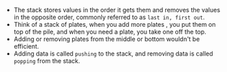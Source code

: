 - The stack stores values in the order it gets them and removes the values in the opposite order, commonly referred to as `last in, first out`.
- Think of a stack of plates, when you add more plates , you put them on top of the pile, and when you need a plate, you take one off the top. 
- Adding or removing plates from the middle or bottom wouldn't be efficient.
- Adding data is called `pushing` to the stack, and removing data is called `popping` from the stack.